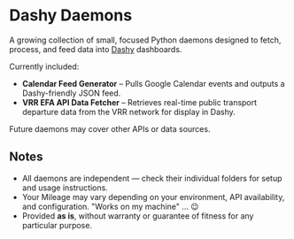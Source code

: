 # Dashy Daemons

A growing collection of small, focused Python daemons designed to fetch, process, and feed data into [Dashy](https://github.com/Lissy93/dashy) dashboards.  

Currently included:  
- **Calendar Feed Generator** – Pulls Google Calendar events and outputs a Dashy-friendly JSON feed.  
- **VRR EFA API Data Fetcher** – Retrieves real-time public transport departure data from the VRR network for display in Dashy.  

Future daemons may cover other APIs or data sources.  

## Notes
- All daemons are independent — check their individual folders for setup and usage instructions.  
- Your Mileage may vary depending on your environment, API availability, and configuration. "Works on my machine" ... 😉
- Provided **as is**, without warranty or guarantee of fitness for any particular purpose.
